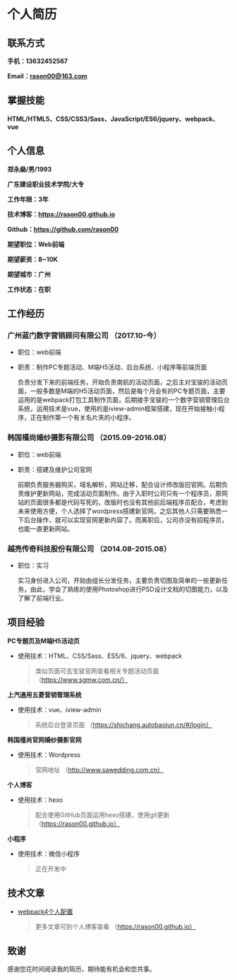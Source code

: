 # 个人简历

## 联系方式

**手机：13632452567**

**Email：rason00@163.com**

## 掌握技能

**HTML/HTML5、CSS/CSS3/Sass、JavaScript/ES6/jquery、webpack、vue**

## 个人信息

**郑永燊/男/1993**

**广东建设职业技术学院/大专**

**工作年限：3年**

**技术博客：https://rason00.github.io**

**Github：https://github.com/rason00**

**期望职位：Web前端**

**期望薪资：8~10K**

**期望城市：广州**

**工作状态：在职**

## 工作经历

### 广州蓝门数字营销顾问有限公司 （2017.10-今）

- 职位：web前端

- 职责：制作PC专题活动、M端H5活动、后台系统、小程序等前端页面

  负责分发下来的前端任务，开始负责南航的活动页面，之后主对宝骏的活动页面，一般多数是M端的H5活动页面，然后是每个月会有的PC专题页面，主要运用的是webpack打包工具制作页面，后期接手宝骏的一个数字营销管理后台系统，运用技术是vue，使用的是iview-admin框架搭建，现在开始接触小程序，正在制作第一个有关名片夹的小程序。

### 韩国槿尚婚纱摄影有限公司 （2015.09-2016.08）

- 职位：web前端

- 职责：搭建及维护公司官网

  前期负责服务器购买，域名解析，网站迁移，配合设计师改版旧官网。后期负责维护更新网站，完成活动页面制作。由于入职时公司只有一个程序员，原网站的页面很多都是代码写死的，改版时也没有其他前后端程序员配合，考虑到未来使用方便，个人选择了wordpress搭建新官网，之后其他人只需要熟悉一下后台操作，就可以实现官网更新内容了。而离职后，公司亦没有招程序员，也能一直更新网站。

### 越亮传奇科技股份有限公司 （2014.08-2015.08）

- 职位：实习

  实习身份进入公司，开始由组长分发任务，主要负责切图及简单的一些更新任务，由此，学会了熟练的使用Photoshop进行PSD设计文档的切图能力，以及了解了前端行业。

## 项目经验

**PC专题页及M端H5活动页**

- 使用技术：HTML、CSS/Sass、ES5/6、jquery、webpack

  > 类似页面可去宝骏官网查看相关专题活动页面（https://www.sgmw.com.cn/）

**上汽通用五菱营销管理系统**

- 使用技术：vue、iview-admin

  > 系统后台登录页面 （https://shichang.autobaojun.cn/#/login）

**韩国槿尚官网婚纱摄影官网**

- 使用技术：Wordpress

  > 官网地址 （http://www.sawedding.com.cn）

**个人博客**

- 使用技术：hexo

  > 配合使用GitHub页面运用hexo搭建，使用git更新（https://rason00.github.io）

**小程序**

- 使用技术：微信小程序

  > 正在开发中

## 技术文章

- [webpack4个人配置](https://rason00.github.io/2018/09/06/webpack4-%E4%B8%AA%E4%BA%BA%E9%85%8D%E7%BD%AE/)

  > 更多文章可到个人博客查看 （https://rason00.github.io）

## 致谢

感谢您花时间阅读我的简历，期待能有机会和您共事。
